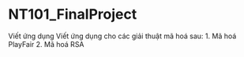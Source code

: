 # NT101_FinalProject
Viết ứng dụng Viết ứng dụng cho các giải thuật mã hoá sau: 1. Mã hoá PlayFair 2. Mã hoá RSA
